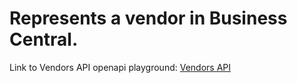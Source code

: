 # Represents a vendor in Business Central.

Link to Vendors API openapi playground:
[Vendors API](/api/sandbox.html?spec=vendor.json)

